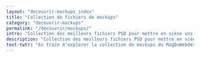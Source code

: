 ```yaml
---
layout: "decouvrir-mockups_index"
title: "Collection de fichiers de mockups"
category: "decouvrir-mockups"
permalink: "/decouvrir/mockups/"
intro: "Collection des meilleurs fichiers PSD pour mettre en scène vos designs d'interfaces : écran MacBook, iPhone, iPad, Android, Apple Watch, etc. En cours d'élaboration. N'hésitez pas à partager vos créations &amp; vos découvertes."
description: "Collection des meilleurs fichiers PSD pour mettre en scène vos designs d'interfaces : écran MacBook, iPhone, iPad, Android, Apple Watch"
text-twtr: "En train d'explorer la collection de mockups du MagDuWebdesign"
---
```

